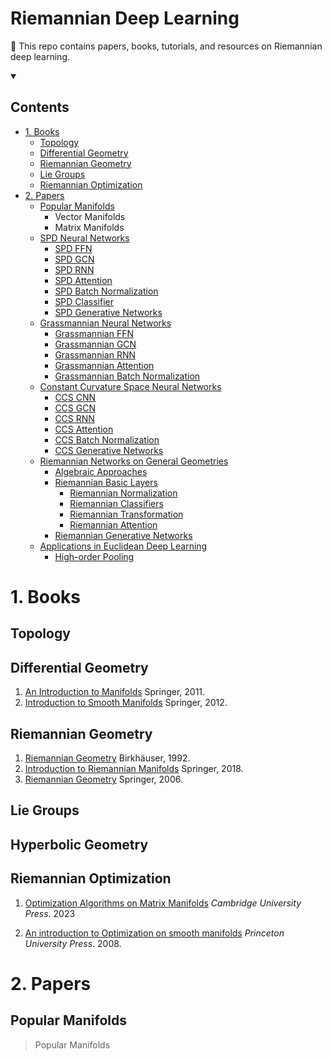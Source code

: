 # Riemannian Deep Learning
🌟 This repo contains papers, books, tutorials, and resources on Riemannian deep learning.


<details open>
  <summary><h2><b> Contents </b></h2></summary>

  * [1. Books](#1-books)
    * [Topology](#topology)
  	* [Differential Geometry](#differential-geometry)
  	* [Riemannian Geometry](#riemannian-geometry)
    * [Lie Groups](#lie-groups)
  	* [Riemannian Optimization](#riemannian-optimization)
  * [2. Papers](#2-papers)
  	* [Popular Manifolds](#popular-manifolds)
  		* Vector Manifolds
  		* Matrix Manifolds 
    * [SPD Neural Networks](#riemannian-networks-on-specific-geometries)
      * [SPD FFN](#riemannian-networks-on-specific-geometries)
      * [SPD GCN](#riemannian-networks-on-specific-geometries)
      * [SPD RNN](#riemannian-networks-on-specific-geometries)
      * [SPD Attention](#riemannian-networks-on-specific-geometries)
      * [SPD Batch Normalization](#riemannian-networks-on-specific-geometries)
      * [SPD Classifier](#riemannian-networks-on-specific-geometries)
      * [SPD Generative Networks](#riemannian-networks-on-general-geometries)
    * [Grassmannian Neural Networks](#riemannian-networks-on-specific-geometries)
      * [Grassmannian FFN](#riemannian-networks-on-specific-geometries)
      * [Grassmannian GCN](#riemannian-networks-on-specific-geometries)
      * [Grassmannian RNN](#riemannian-networks-on-specific-geometries)
      * [Grassmannian Attention](#riemannian-networks-on-specific-geometries)
      * [Grassmannian Batch Normalization](#riemannian-networks-on-specific-geometries)
    * [Constant Curvature Space Neural Networks](#riemannian-networks-on-specific-geometries)
      * [CCS CNN](#riemannian-networks-on-specific-geometries)
      * [CCS GCN](#riemannian-networks-on-specific-geometries)
      * [CCS RNN](#riemannian-networks-on-specific-geometries)
      * [CCS Attention](#riemannian-networks-on-specific-geometries)
      * [CCS Batch Normalization](#riemannian-networks-on-specific-geometries)
      * [CCS Generative Networks](#riemannian-networks-on-general-geometries)
    * [Riemannian Networks on General Geometries](#riemannian-networks-on-general-geometries)
      * [Algebraic Approaches](#)
      * [Riemannian Basic Layers](#riemannian-networks-on-general-geometries)
        * [Riemannian Normalization](#riemannian-networks-on-general-geometries)
        * [Riemannian Classifiers](#riemannian-networks-on-general-geometries)
        * [Riemannian Transformation](#riemannian-networks-on-general-geometries)
        * [Riemannian Attention](#riemannian-networks-on-general-geometries)
      * [Riemannian Generative Networks](#riemannian-networks-on-general-geometries)
    * [Applications in Euclidean Deep Learning](#)
      * [High-order Pooling](#)
    </details>

# 1. Books
##  Topology

##  Differential Geometry
1. [An Introduction to Manifolds](https://link.springer.com/book/10.1007/978-1-4419-7400-6) Springer, 2011.
2. [Introduction to Smooth Manifolds](https://link.springer.com/book/10.1007/978-1-4419-9982-5) Springer, 2012.

##  Riemannian Geometry
1. [Riemannian Geometry](https://link.springer.com/book/9780817634902) Birkhäuser, 1992.
2. [Introduction to Riemannian Manifolds](https://link.springer.com/book/10.1007/978-3-319-91755-9) Springer, 2018.
2. [Riemannian Geometry](https://link.springer.com/book/10.1007/978-3-319-26654-1) Springer, 2006.
##  Lie Groups

##  Hyperbolic Geometry

##  Riemannian Optimization
1. [Optimization Algorithms on Matrix Manifolds](https://press.princeton.edu/absil?srsltid=AfmBOorlfmgaTCzFeGcEDw9mxNrVvWMaKhY578kDlMOKlYY9D-G9ar3n) *Cambridge University Press*. 2023

2. [An introduction to Optimization on smooth manifolds](https://www.nicolasboumal.net/book/) *Princeton University Press*. 2008.

# 2. Papers

## Popular Manifolds
> Popular Manifolds 





